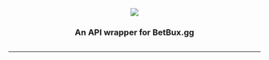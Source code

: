 <center>
	<img src="https://user-images.githubusercontent.com/84878036/232329718-b1fb732d-9827-4321-b8c5-e2d53755eca0.png" />
	<h3>An API wrapper for BetBux.gg<h2>
</center>

<hr>
